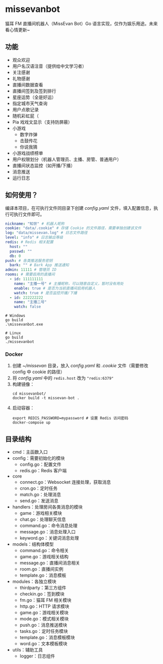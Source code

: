 # missevanbot

猫耳 FM 直播间机器人（MissEvan Bot）Go 语言实现，仅作为娱乐用途。未来看心情更新~

## 功能

- 观众欢迎
- 用户名汉语注音（提供给中文学习者）
- 关注感谢
- 礼物感谢
- 直播间数据查看
- 直播间签到及签到排行
- 星座运势（全是好运）
- 指定城市天气查询
- 用户点歌记录
- 随机彩虹屁（
- Pia 戏戏文显示（支持防屏蔽）
- 小游戏
    - 数字炸弹
    - 击鼓传花
    - 你说我猜
- 小游戏战绩榜单
- 用户权限划分（机器人管理员、主播、房管、普通用户）
- 直播间状态监控（如开播/下播）
- 消息推送
- 运行日志

## 如何使用？

编译本项目，在可执行文件同目录下创建 _config.yaml_ 文件，填入配置信息，执行可执行文件即可。

```yaml
nickname: "知世" # 机器人昵称
cookie: "data/.cookie" # 存储 Cookie 的文件路径，需要单独创建该文件
log: "data/missevan.log" # 日志文件路径
level: "info" # 日志输出等级
redis: # Redis 相关配置
  host: ""
  passwd: ""
  db: 0
push: # 各类推送服务密钥
  bark: "" # Bark App 推送通知
admin: 11111 # 管理员 ID
rooms: # 需要启用的直播间
  - id: 111111111
    name: "主播一号" # 主播昵称，可以随意自定义，暂时没有用处
    enable: true # 是否为当前直播间启用机器人
    watch: true # 是否监控开播/下播
  - id: 222222222
    name: "主播二号"
    watch: false
```

```shell
# Windows
go build
.\missevanbot.exe

# Linux
go build
./missevanbot
```

### Docker

1. 创建 _~/missevan_ 目录，放入 _config.yaml_ 和 _.cookie_ 文件（需要修改 config 中 cookie 的路径）
2. 将 *config.yaml* 中的 `redis.host` 改为 `"redis:6379"`
3. 构建镜像：
    ```shell
    cd missevanbot/
    docker build -t missevan-bot .
    ```
4. 启动容器：
    ```shell
    export REDIS_PASSWORD=mypassword # 设置 Redis 访问密码
    docker-compose up
    ```

## 目录结构

- cmd：主函数入口
- config：需要初始化的模块
    - config.go：配置文件
    - redis.go：Redis 客户端
- core
    - connect.go：Websocket 连接处理，获取消息
    - cron.go：定时任务
    - match.go：处理消息
    - send.go：发送消息
- handlers：处理房间各类消息的模块
    - game：游戏相关模块
    - chat.go：处理聊天信息
    - command.go：命令消息处理
    - message.go：消息处理入口
    - keyword.go：关键词消息处理
- models：结构体模型
    - command.go：命令相关
    - game.go：游戏相关结构
    - message.go：直播间消息相关
    - room.go：直播间实例
    - template.go：消息模板
- modules：各独立模块
    - thirdparty：第三方组件
    - checkin.go：签到模块
    - fm.go：猫耳 FM 相关模块
    - http.go：HTTP 请求模块
    - game.go：游戏相关模块
    - mode.go：模式相关模块
    - push.go：消息推送模块
    - tasks.go：定时任务模块
    - template.go：消息模板模块
    - word.go：文本模板模块
- utils：辅助工具
    - logger：日志组件